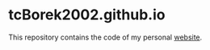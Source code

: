 # tcBorek2002.github.io
This repository contains the code of my personal [website](www.borekbandell.nl).
